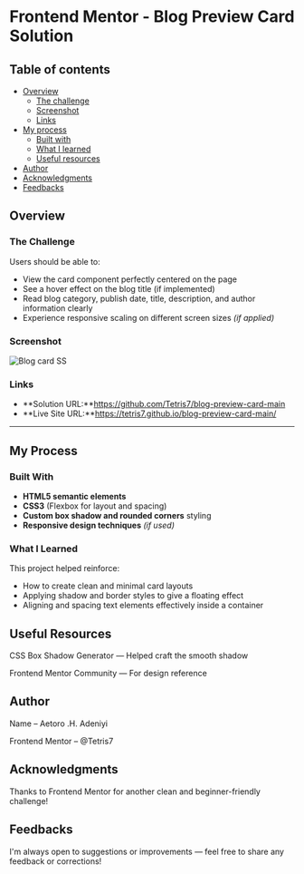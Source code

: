 # Frontend Mentor - Blog Preview Card Solution
## Table of contents
- [Overview](#overview)
  - [The challenge](#the-challenge)
  - [Screenshot](#screenshot)
  - [Links](#links)
- [My process](#my-process)
  - [Built with](#built-with)
  - [What I learned](#what-i-learned)
  - [Useful resources](#useful-resources)
- [Author](#author)
- [Acknowledgments](#acknowledgments)
- [Feedbacks](#feedbacks)
  
## Overview

### The Challenge

Users should be able to:

- View the card component perfectly centered on the page  
- See a hover effect on the blog title (if implemented)  
- Read blog category, publish date, title, description, and author information clearly  
- Experience responsive scaling on different screen sizes _(if applied)_

### Screenshot
![Blog card SS ](https://github.com/user-attachments/assets/77511799-6365-4223-bb38-f54a8d47d0aa)



### Links

- **Solution URL:**https://github.com/Tetris7/blog-preview-card-main  
- **Live Site URL:**https://tetris7.github.io/blog-preview-card-main/ 

---

## My Process

### Built With

- **HTML5 semantic elements**  
- **CSS3** (Flexbox for layout and spacing)  
- **Custom box shadow and rounded corners** styling  
- **Responsive design techniques** _(if used)_

### What I Learned

This project helped reinforce:

- How to create clean and minimal card layouts  
- Applying shadow and border styles to give a floating effect  
- Aligning and spacing text elements effectively inside a container

## Useful Resources

CSS Box Shadow Generator
 — Helped craft the smooth shadow

Frontend Mentor Community
 — For design reference

## Author

Name – Aetoro .H. Adeniyi

Frontend Mentor – @Tetris7

## Acknowledgments

Thanks to Frontend Mentor for another clean and beginner-friendly challenge!


## Feedbacks

I'm always open to suggestions or improvements — feel free to share any feedback or corrections!

